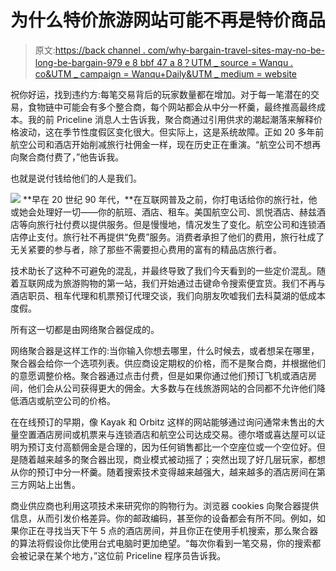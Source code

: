 # 为什么特价旅游网站可能不再是特价商品

> 原文:[https://back channel . com/why-bargain-travel-sites-may-no-be-long-be-bargain-979 e 8 bbf 47 a 8？UTM _ source = Wanqu . co&UTM _ campaign = Wanqu+Daily&UTM _ medium = website](https://backchannel.com/why-bargain-travel-sites-may-no-longer-be-bargains-979e8bbf47a8?utm_source=wanqu.co&utm_campaign=Wanqu+Daily&utm_medium=website)

祝你好运，找到违约方:每笔交易背后的玩家数量都在增加。对于每一笔潜在的交易，食物链中可能会有多个整合商，每个网站都会从中分一杯羹，最终推高最终成本。我的前 Priceline 消息人士告诉我，聚合商通过引用供求的潮起潮落来解释价格波动，这在季节性度假区变化很大。但实际上，这是系统故障。正如 20 多年前航空公司和酒店开始削减旅行社佣金一样，现在历史正在重演。“航空公司不想再向聚合商付费了，”他告诉我。

也就是说付钱给他们的人是我们。

![](../Images/18a65100cb1cb7c66631d0c7f3249f68.png) **早在 20 世纪 90 年代，**在互联网普及之前，你打电话给你的旅行社，他或她会处理好一切——你的航班、酒店、租车。美国航空公司、凯悦酒店、赫兹酒店等向旅行社付费以提供服务。但是慢慢地，情况发生了变化。航空公司和连锁酒店停止支付。旅行社不再提供“免费”服务。消费者承担了他们的费用，旅行社成了无关紧要的参与者，除了那些不需要担心费用的富有的精品店旅行者。

技术助长了这种不可避免的混乱，并最终导致了我们今天看到的一些定价混乱。随着互联网成为旅游购物的第一站，我们开始通过击键命令搜索便宜货。我们不再与酒店职员、租车代理和机票预订代理交谈，我们向朋友吹嘘我们去科莫湖的低成本度假。

所有这一切都是由网络聚合器促成的。

网络聚合器是这样工作的:当你输入你想去哪里，什么时候去，或者想呆在哪里，聚合器会给你一个选项列表。供应商设定期权的价格，而不是聚合商，并根据他们的意愿调整价格。聚合器通过点击付费，但是如果你通过他们预订飞机或酒店房间，他们会从公司获得更大的佣金。大多数与在线旅游网站的合同都不允许他们降低酒店或航空公司的价格。

在在线预订的早期，像 Kayak 和 Orbitz 这样的网站能够通过询问通常未售出的大量空置酒店房间或机票来与连锁酒店和航空公司达成交易。德尔塔或喜达屋可以证明为预订支付高额佣金是合理的，因为任何销售都比一个空座位或一个空位好。但是随着越来越多的聚合器出现，商业模式被动摇了；突然出现了好几层玩家，都想从你的预订中分一杯羹。随着搜索技术变得越来越强大，越来越多的酒店房间在第三方网站上出售。

商业供应商也利用这项技术来研究你的购物行为。浏览器 cookies 向聚合器提供信息，从而引发价格差异。你的邮政编码，甚至你的设备都会有所不同。例如，如果你正在寻找当天下午 5 点的酒店房间，并且你正在使用手机搜索，那么聚合器的算法将假设你比使用台式电脑时更加绝望。“每次你看到一笔交易，你的搜索都会被记录在某个地方，”这位前 Priceline 程序员告诉我。